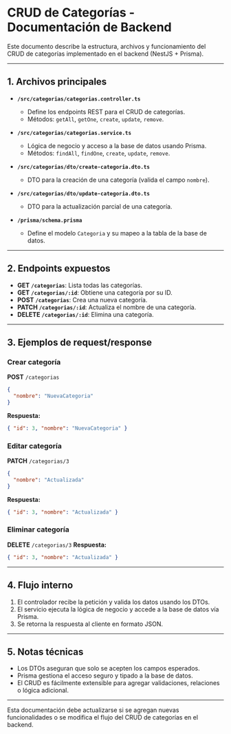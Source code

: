 # CRUD de Categorías - Documentación de Backend

Este documento describe la estructura, archivos y funcionamiento del CRUD de categorías implementado en el backend (NestJS + Prisma).

---

## 1. Archivos principales

- **`/src/categorias/categorias.controller.ts`**
  - Define los endpoints REST para el CRUD de categorías.
  - Métodos: `getAll`, `getOne`, `create`, `update`, `remove`.

- **`/src/categorias/categorias.service.ts`**
  - Lógica de negocio y acceso a la base de datos usando Prisma.
  - Métodos: `findAll`, `findOne`, `create`, `update`, `remove`.

- **`/src/categorias/dto/create-categoria.dto.ts`**
  - DTO para la creación de una categoría (valida el campo `nombre`).

- **`/src/categorias/dto/update-categoria.dto.ts`**
  - DTO para la actualización parcial de una categoría.

- **`/prisma/schema.prisma`**
  - Define el modelo `Categoria` y su mapeo a la tabla de la base de datos.

---

## 2. Endpoints expuestos

- **GET `/categorias`**: Lista todas las categorías.
- **GET `/categorias/:id`**: Obtiene una categoría por su ID.
- **POST `/categorias`**: Crea una nueva categoría.
- **PATCH `/categorias/:id`**: Actualiza el nombre de una categoría.
- **DELETE `/categorias/:id`**: Elimina una categoría.

---

## 3. Ejemplos de request/response

### Crear categoría
**POST** `/categorias`
```json
{
  "nombre": "NuevaCategoria"
}
```
**Respuesta:**
```json
{ "id": 3, "nombre": "NuevaCategoria" }
```

### Editar categoría
**PATCH** `/categorias/3`
```json
{
  "nombre": "Actualizada"
}
```
**Respuesta:**
```json
{ "id": 3, "nombre": "Actualizada" }
```

### Eliminar categoría
**DELETE** `/categorias/3`
**Respuesta:**
```json
{ "id": 3, "nombre": "Actualizada" }
```

---

## 4. Flujo interno

1. El controlador recibe la petición y valida los datos usando los DTOs.
2. El servicio ejecuta la lógica de negocio y accede a la base de datos vía Prisma.
3. Se retorna la respuesta al cliente en formato JSON.

---

## 5. Notas técnicas

- Los DTOs aseguran que solo se acepten los campos esperados.
- Prisma gestiona el acceso seguro y tipado a la base de datos.
- El CRUD es fácilmente extensible para agregar validaciones, relaciones o lógica adicional.

---

Esta documentación debe actualizarse si se agregan nuevas funcionalidades o se modifica el flujo del CRUD de categorías en el backend.
